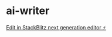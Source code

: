 # ai-writer

[Edit in StackBlitz next generation editor ⚡️](https://stackblitz.com/~/github.com/jjgordon89/ai-writer)